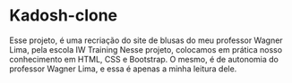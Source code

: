 # Kadosh-clone
Esse projeto, é uma recriação do site de blusas do meu professor Wagner Lima, pela escola IW Training
Nesse projeto, colocamos em prática nosso conhecimento em HTML, CSS e Bootstrap.
O mesmo, é de autonomia do professor Wagner Lima, e essa é apenas a minha leitura dele.
